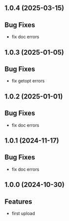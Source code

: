 ## 1.0.4 (2025-03-15)

## Bug Fixes

  - fix doc errors

## 1.0.3 (2025-01-05)

## Bug Fixes

  - fix getopt errors

## 1.0.2 (2025-01-01)

## Bug Fixes

  - fix doc errors

## 1.0.1 (2024-11-17)

## Bug Fixes

  - fix doc errors

## 1.0.0 (2024-10-30)

## Features

- first upload
